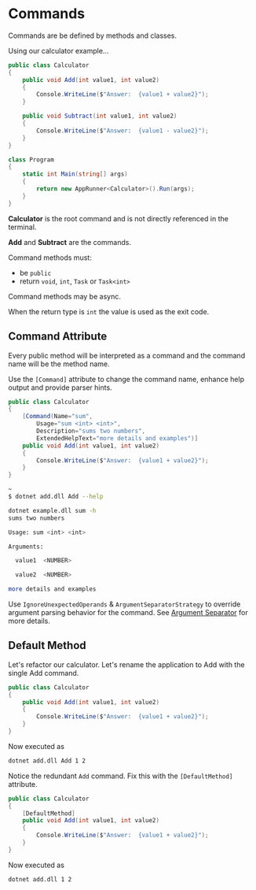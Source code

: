 # Commands

Commands are be defined by methods and classes.

Using our calculator example...

```c#
public class Calculator
{
    public void Add(int value1, int value2)
    {
        Console.WriteLine($"Answer:  {value1 + value2}");
    }

    public void Subtract(int value1, int value2)
    {
        Console.WriteLine($"Answer:  {value1 - value2}");
    }
}

class Program
{
    static int Main(string[] args)
    {
        return new AppRunner<Calculator>().Run(args);
    }
}
```

__Calculator__ is the root command and is not directly referenced in the terminal.

__Add__ and __Subtract__ are the commands. 

Command methods must:

* be `public`
* return `void`, `int`, `Task` or `Task<int>`

Command methods may be async.

When the return type is `int` the value is used as the exit code.

## Command Attribute

Every public method will be interpreted as a command and the command name will be the method name.

Use the `[Command]` attribute to change the command name, enhance help output and provide parser hints.

```c#
public class Calculator
{
    [Command(Name="sum",
        Usage="sum <int> <int>",
        Description="sums two numbers",
        ExtendedHelpText="more details and examples")]
    public void Add(int value1, int value2)
    {
        Console.WriteLine($"Answer:  {value1 + value2}");
    }
}
```

```bash
~
$ dotnet add.dll Add --help

dotnet example.dll sum -h
sums two numbers

Usage: sum <int> <int>

Arguments:

  value1  <NUMBER>

  value2  <NUMBER>

more details and examples

```

Use `IgnoreUnexpectedOperands` & `ArgumentSeparatorStrategy` to override argument parsing behavior for the command. See [Argument Separator](../ArgumentValues/argument-separator.md) for more details.

## Default Method

Let's refactor our calculator. Let's rename the application to Add with the single Add command.

```c#
public class Calculator
{
    public void Add(int value1, int value2)
    {
        Console.WriteLine($"Answer:  {value1 + value2}");
    }
}
```

Now executed as

```bash
dotnet add.dll Add 1 2
```

Notice the redundant `Add` command. Fix this with the `[DefaultMethod]` attribute.

```c#
public class Calculator
{
    [DefaultMethod]
    public void Add(int value1, int value2)
    {
        Console.WriteLine($"Answer:  {value1 + value2}");
    }
}
```

Now executed as

```bash
dotnet add.dll 1 2
```
